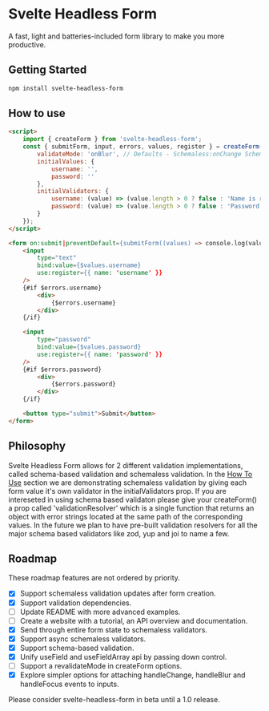 # Svelte Headless Form

A fast, light and batteries-included form library to make you more productive.

## Getting Started

```bash
npm install svelte-headless-form
```

## How to use

```html
<script>
    import { createForm } from 'svelte-headless-form';
    const { submitForm, input, errors, values, register } = createForm({
        validateMode: 'onBlur', // Defaults - Schemaless:onChange Schema:onBlur
        initialValues: {
            username: '',
            password: ''
        },
        initialValidators: {
            username: (value) => (value.length > 0 ? false : 'Name is required'),
            password: (value) => (value.length > 0 ? false : 'Password is required')
        }
    });
</script>

<form on:submit|preventDefault={submitForm((values) => console.log(values))}>
    <input
        type="text"
        bind:value={$values.username}
        use:register={{ name: 'username' }}
    />
    {#if $errors.username}
        <div>
            {$errors.username}
        </div>
    {/if}

    <input
        type="password"
        bind:value={$values.password}
        use:register={{ name: 'password' }}
    />
    {#if $errors.password}
        <div>
            {$errors.password}
        </div>
    {/if}

    <button type="submit">Submit</button>
</form>
```

## Philosophy

Svelte Headless Form allows for 2 different validation implementations, called schema-based validation and schemaless validation.
In the [How To Use](#how-to-use) section we are demonstrating schemaless validation by giving each form value it's own validator in the initialValidators prop.
If you are intereseted in using schema based validaton please give your createForm() a prop called 'validationResolver' which is a single function that returns an object with error strings located at the same path of the corresponding values. In the future we plan to have pre-built validation resolvers for all the major schema based validators like zod, yup and joi to name a few.

## Roadmap

These roadmap features are not ordered by priority.

 - [x] Support schemaless validation updates after form creation.
 - [x] Support validation dependencies.
 - [ ] Update README with more advanced examples.
 - [ ] Create a website with a tutorial, an API overview and documentation.
 - [x] Send through entire form state to schemaless validators.
 - [x] Support async schemaless validators.
 - [x] Support schema-based validation.
 - [x] Unify useField and useFieldArray api by passing down control.
 - [ ] Support a revalidateMode in createForm options.
 - [x] Explore simpler options for attaching handleChange, handleBlur and handleFocus events to inputs.

Please consider svelte-headless-form in beta until a 1.0 release.
